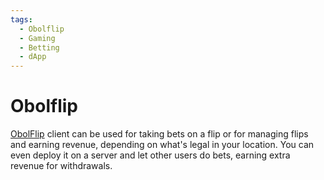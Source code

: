 ```yaml
---
tags:
  - Obolflip
  - Gaming
  - Betting
  - dApp
---
```


# Obolflip

[ObolFlip](https://github.com/ObolFlip/obolflip-client) client can be used for taking bets on a flip or for managing flips and earning revenue, depending on what's legal in your location. You can even deploy it on a server and let other users do bets, earning extra revenue for withdrawals.

